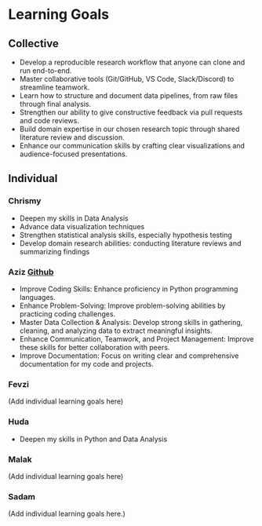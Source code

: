 # Learning Goals

## Collective

- Develop a reproducible research workflow that anyone can clone
  and run end-to-end.
- Master collaborative tools (Git/GitHub, VS Code, Slack/Discord) to streamline teamwork.
- Learn how to structure and document data pipelines, from raw files
  through final analysis.  
- Strengthen our ability to give constructive feedback via pull requests
  and code reviews.  
- Build domain expertise in our chosen research topic through shared
 literature review and discussion.  
- Enhance our communication skills by crafting clear visualizations
  and audience-focused presentations.  

## Individual

### Chrismy

- Deepen my skills in Data Analysis  
- Advance data visualization techniques  
- Strengthen statistical analysis skills, especially hypothesis testing
- Develop domain research abilities: conducting literature reviews
  and summarizing findings

### Aziz [Github](<https://github.com/Azizsin7>)

- Improve Coding Skills: Enhance proficiency in Python programming languages.
- Enhance Problem-Solving: Improve problem-solving abilities by practicing
  coding challenges.
- Master Data Collection & Analysis: Develop strong skills in gathering,
  cleaning, and analyzing data to extract meaningful insights.
- Enhance Communication, Teamwork, and Project Management: Improve these skills
  for better collaboration with peers.
- Improve Documentation: Focus on writing clear and comprehensive documentation
  for my code and projects.

### Fevzi

(Add individual learning goals here)

### Huda

- Deepen my skills in Python and Data Analysis  

### Malak

(Add individual learning goals here)

### Sadam

(Add individual learning goals here.)
